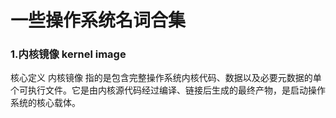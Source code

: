 # 一些操作系统名词合集

### 1.内核镜像 kernel image
核心定义
内核镜像 指的是包含完整操作系统内核代码、数据以及必要元数据的单个可执行文件。它是由内核源代码经过编译、链接后生成的最终产物，是启动操作系统的核心载体。